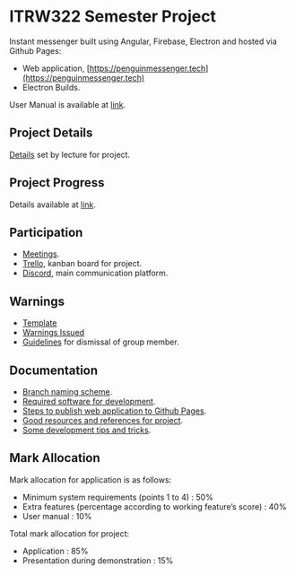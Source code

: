 
# ITRW322 Semester Project

Instant messenger built using Angular, Firebase, Electron and hosted via Github Pages:
* Web application, [https://penguinmessenger.tech](https://penguinmessenger.tech)
* Electron Builds.

User Manual is available at [link](https://docs.google.com/document/d/1A2Pklte0RKe5nMMJvPiWID0tFXdJFSNbe_3ipA14lyo/edit?usp=sharing).

## Project Details

[Details](https://github.com/coenraadhuman/ITRW322-Semester_Project/blob/develop/documentation/project-details.pdf) set by lecture for project.

## Project Progress

Details available at [link](https://github.com/coenraadhuman/ITRW322-Semester_Project/blob/develop/participation/progress.md).

## Participation

* [Meetings](https://github.com/coenraadhuman/ITRW322-Semester_Project/blob/develop/participation/meetings.md).
* [Trello](https://trello.com/en), kanban board for project.
* [Discord](https://discordapp.com/), main communication platform.

## Warnings

* [Template](https://github.com/coenraadhuman/ITRW322-Semester_Project/blob/develop/warnings/template.md)
* [Warnings Issued](https://github.com/coenraadhuman/ITRW322-Semester_Project/tree/develop/warnings/issued)
* [Guidelines](https://github.com/coenraadhuman/ITRW322-Semester_Project/blob/develop/warnings/guidelines-for-dismissal.pdf) for dismissal of group member.

## Documentation

* [Branch naming scheme](https://github.com/coenraadhuman/ITRW322-Semester_Project/blob/develop/documentation/branch-naming-scheme.md).
* [Required software for development](https://github.com/coenraadhuman/ITRW322-Semester_Project/blob/develop/documentation/required-software.md).
* [Steps to publish web application to Github Pages](https://github.com/coenraadhuman/ITRW322-Semester_Project/blob/develop/documentation/publish-to-github-pages.md).
* [Good resources and references for project](https://github.com/coenraadhuman/ITRW322-Semester_Project/blob/develop/documentation/good-sources.md).
* [Some development tips and tricks](https://github.com/coenraadhuman/ITRW322-Semester_Project/blob/develop/documentation/development.md).

## Mark Allocation

Mark allocation for application is as follows:
* Minimum system requirements (points 1 to 4) : 50%
* Extra features (percentage according to working feature’s score) : 40%
* User manual : 10%

Total mark allocation for project:
* Application : 85%
* Presentation during demonstration : 15%
